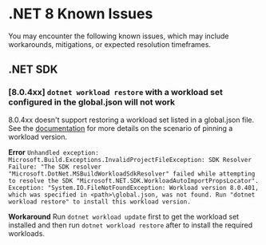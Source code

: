 # .NET 8 Known Issues

You may encounter the following known issues, which may include workarounds, mitigations, or expected resolution timeframes.

## .NET SDK

### [8.0.4xx] `dotnet workload restore` with a workload set configured in the global.json will not work

8.0.4xx doesn't support restoring a workload set listed in a global.json file. See the [documentation](https://learn.microsoft.com/en-us/dotnet/core/tools/dotnet-workload-sets#use-globaljson-for-the-workload-set-version) for more details on the scenario of pinning a workload version.

**Error**
`Unhandled exception: Microsoft.Build.Exceptions.InvalidProjectFileException: SDK Resolver Failure: "The SDK resolver "Microsoft.DotNet.MSBuildWorkloadSdkResolver" failed while attempting to resolve the SDK "Microsoft.NET.SDK.WorkloadAutoImportPropsLocator".
Exception: "System.IO.FileNotFoundException: Workload version 8.0.401, which was specified in <path>\global.json, was not found. Run "dotnet workload restore" to install this workload version.`

**Workaround**
Run `dotnet workload update` first to get the workload set installed and then run `dotnet workload restore` after to install the required workloads.

